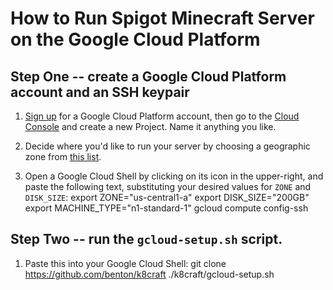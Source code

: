 How to Run Spigot Minecraft Server on the Google Cloud Platform
======

Step One -- create a Google Cloud Platform account and an SSH keypair
------
1. [Sign up][1] for a Google Cloud Platform account, then go to the [Cloud Console][2] and create a new Project. Name it anything you like.

2. Decide where you'd like to run your server by choosing a geographic zone from [this list][3].

3. Open a Google Cloud Shell by clicking on its icon in the upper-right, and paste the following text, substituting your desired values for `ZONE` and `DISK_SIZE`:
        export ZONE="us-central1-a"
        export DISK_SIZE="200GB"
        export MACHINE_TYPE="n1-standard-1"
        gcloud compute config-ssh


Step Two -- run the `gcloud-setup.sh` script.
------
1. Paste this into your Google Cloud Shell:
        git clone https://github.com/benton/k8craft
        ./k8craft/gcloud-setup.sh




[1]:https://cloud.google.com/free-trial/
[2]:https://console.cloud.google.com/home/dashboard
[3]:https://cloud.google.com/compute/docs/regions-zones/regions-zones

